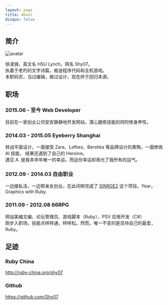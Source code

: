 ```yaml
---
layout: page
title: About
disqus: false
---
```


## 简介

![avatar](https://s.gravatar.com/avatar/2c10bae9c5a107139f3f8085a37da265?s=120)

徐凌骑，英文名 HSU Lynch，网名 Shy07。  
执着于老朽的文字诗篇，痴迷程序代码和主机游戏。  
本职码农，当过编辑，做过设计，现在终于回归本源。

## 职场

### 2015.06 - 至今 Web Developer

目前在一家创业公司安安静静地开发网站，潜心磨练技能的同时修身养性。

### 2014.03 - 2015.05 Eyeberry Shanghai

转战平面设计，一面接受 Zara、Lefties、Bershka 等品牌设计的熏陶，一面修炼 AI 技能，
结果还遇到了自己的 Heroine。  
遇见 A. 是我本命年唯一的幸运，而这份幸运却用光了我所有的运气。

### 2012.09 - 2014.03 自由职业

一边接私活，一边帮亲友创业，在此间隙完成了 [SINRGE2][] 这个项目。Year，Graphics with Ruby.

### 2011.09 - 2012.08 66RPG

网站美编文编、论坛管理员、游戏脚本（Ruby）、PSV 应用开发（C#）  
刚步入职场，技能点样样通，样样松。然而，唯一不变的是坚持自己的最爱，Ruby。

## 足迹

### Ruby China

http://ruby-china.org/shy07

### Github

https://github.com/Shy07


[SINRGE2]:   https://github.com/Shy07/SINRGE2  "SINRGE2"